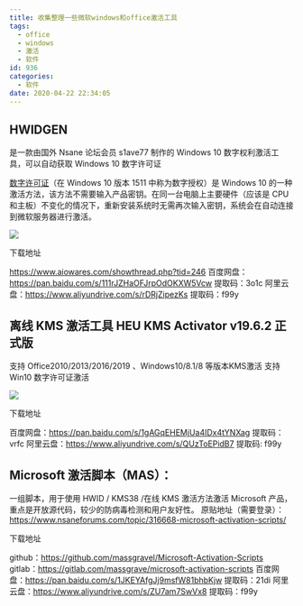 ```yaml
---
title: 收集整理一些微软windows和office激活工具
tags:
  - office
  - windows
  - 激活
  - 软件
id: 936
categories:
  - 软件
date: 2020-04-22 22:34:05
---
```


## HWIDGEN

是一款由国外 Nsane 论坛会员 s1ave77 制作的 Windows 10 数字权利激活工具，可以自动获取 Windows 10 数字许可证

[数字许可证](https://support.microsoft.com/zh-cn/help/12440/windows-10-activate)（在 Windows 10 版本 1511 中称为数字授权）是 Windows 10 的一种激活方法，该方法不需要输入产品密钥。在同一台电脑上主要硬件（应该是 CPU 和主板）不变化的情况下，重新安装系统时无需再次输入密钥，系统会在自动连接到微软服务器进行激活。

![](https://cdn.jsdelivr.net/gh/cuilongjin/static@img/img/20210102203303.png)

下载地址

https://www.aiowares.com/showthread.php?tid=246
百度网盘：https://pan.baidu.com/s/111rJZHaOFJrpOdOKXW5Vcw 提取码：3o1c
阿里云盘：https://www.aliyundrive.com/s/rDRjZipezKs 提取码：f99y

## 离线 KMS 激活工具 HEU KMS Activator v19.6.2 正式版

支持 Office2010/2013/2016/2019 、Windows10/8.1/8 等版本KMS激活
支持 Win10 数字许可证激活

![](https://cdn.jsdelivr.net/gh/cuilongjin/static@img/img/20210102203343.png)

下载地址

百度网盘：https://pan.baidu.com/s/1gAGqEHEMjUa4IDx4tYNXag 提取码：vrfc
阿里云盘：https://www.aliyundrive.com/s/QUzToEPidB7 提取码: f99y

## Microsoft 激活脚本（MAS）：

一组脚本，用于使用 HWID / KMS38 /在线 KMS 激活方法激活 Microsoft 产品，重点是开放源代码，较少的防病毒检测和用户友好性。
原贴地址（需要登录）：https://www.nsaneforums.com/topic/316668-microsoft-activation-scripts/

下载地址

github：https://github.com/massgravel/Microsoft-Activation-Scripts
gitlab：https://gitlab.com/massgrave/microsoft-activation-scripts
百度网盘：https://pan.baidu.com/s/1JKEYAfgJj9msfW81bhbKjw 提取码：21di
阿里云盘：https://www.aliyundrive.com/s/ZU7am7SwVx8 提取码：f99y
